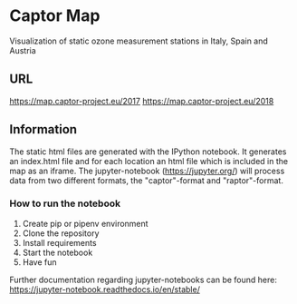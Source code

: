 # Captor Map

Visualization of static ozone measurement stations in Italy, Spain and Austria

## URL
https://map.captor-project.eu/2017
https://map.captor-project.eu/2018

## Information
The static html files are generated with the IPython notebook. It generates an index.html file and for each location an html file which is included in the map as an iframe. The jupyter-notebook (https://jupyter.org/) will process data from two different formats, the "captor"-format and "raptor"-format.

### How to run the notebook
1. Create pip or pipenv environment
2. Clone the repository
3. Install requirements
4. Start the notebook
5. Have fun

Further documentation regarding jupyter-notebooks can be found here:
https://jupyter-notebook.readthedocs.io/en/stable/
